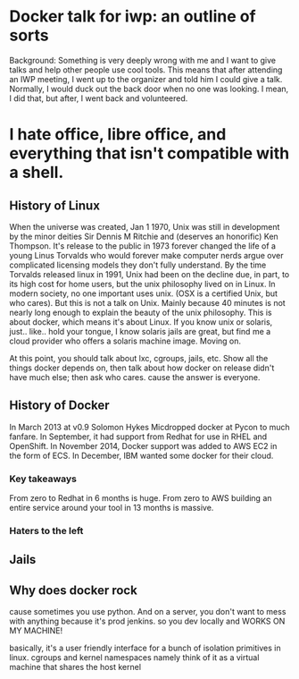 # Docker talk for iwp: an outline of sorts
Background: Something is very deeply wrong with me and I want to give talks and help other people use cool tools. This means that after attending an IWP meeting, I went up to the organizer and told him I could give a talk.  Normally, I would duck out the back door when no one was looking.  I mean, I did that, but after, I went back and volunteered.

# I hate office, libre office, and everything that isn't compatible with a shell.

## History of Linux
When the universe was created, Jan 1 1970, Unix was still in development by the minor deities Sir Dennis M Ritchie and (deserves an honorific) Ken Thompson.  It's release to the public in 1973 forever changed the life of a young Linus Torvalds who would forever make computer nerds argue over complicated licensing models they don't fully understand.  By the time Torvalds released linux in 1991, Unix had been on the decline due, in part, to its high cost for home users, but the unix philosophy lived on in Linux.  In modern society, no one important uses unix. (OSX is a certified Unix, but who cares).  But this is not a talk on Unix.  Mainly because 40 minutes is not nearly long enough to explain the beauty of the unix philosophy.  This is about docker, which means it's about Linux.  If you know unix or solaris, just.. like.. hold your tongue, I know solaris jails are great, but find me a cloud provider who offers a solaris machine image.  Moving on.


At this point, you should talk about lxc, cgroups, jails, etc.  Show all the things docker depends on, then talk about how docker on release didn't have much else; then ask who cares.  cause the answer is everyone.



## History of Docker
In March 2013 at v0.9 Solomon Hykes Micdropped docker at Pycon to much fanfare.  In September, it had support from Redhat for use in RHEL and OpenShift.  In November 2014, Docker support was added to AWS EC2 in the form of ECS.  In December, IBM wanted some docker for their cloud.
### Key takeaways
From zero to Redhat in 6 months is huge.
From zero to AWS building an entire service around your tool in 13 months is massive.

### Haters to the left


## Jails


## Why does docker rock
cause sometimes you use python.  And on a server, you don't want to mess with anything because it's prod jenkins.  so you dev locally and WORKS ON MY MACHINE!

basically, it's a user friendly interface for a bunch of isolation primitives in linux.  cgroups and kernel namespaces namely
<ezmac> think of it as a virtual machine that shares the host kernel
